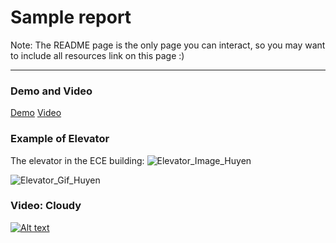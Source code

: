 # Sample report

Note: The README page is the only page you can interact, so you may want to include all resources link on this page :)

---

### Demo and Video
[Demo](https://nnhuyen.github.io/HCI-HW1-Elevator/demo.html)
[Video](https://www.youtube.com/watch?v=uilkmUoXoLU)

### Example of Elevator

The elevator in the ECE building: 
![Elevator_Image_Huyen](https://i.imgur.com/D8NAp0d.jpg)

![Elevator_Gif_Huyen](https://media.giphy.com/media/fAbByUYxLUGE6ygSvZ/giphy.gif)

### Video: Cloudy
[![Alt text](https://img.youtube.com/vi/VID/0.jpg)](https://www.youtube.com/watch?v=VID)


